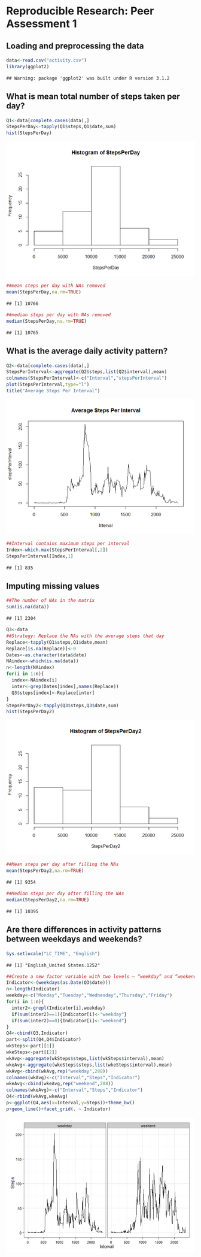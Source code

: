 # Reproducible Research: Peer Assessment 1


## Loading and preprocessing the data

```r
data<-read.csv("activity.csv")
library(ggplot2)
```

```
## Warning: package 'ggplot2' was built under R version 3.1.2
```
## What is mean total number of steps taken per day?

```r
Q1<-data[complete.cases(data),]
StepsPerDay<-tapply(Q1$steps,Q1$date,sum)
hist(StepsPerDay)
```

![plot of chunk unnamed-chunk-2](./PA1_template_files/figure-html/unnamed-chunk-2.png) 

```r
##mean steps per day with NAs removed
mean(StepsPerDay,na.rm=TRUE)
```

```
## [1] 10766
```

```r
##median steps per day with NAs removed
median(StepsPerDay,na.rm=TRUE)
```

```
## [1] 10765
```
## What is the average daily activity pattern?

```r
Q2<-data[complete.cases(data),]
StepsPerInterval<-aggregate(Q2$steps,list(Q2$interval),mean)
colnames(StepsPerInterval)<-c("Interval","stepsPerInterval")
plot(StepsPerInterval,type="l")
title("Average Steps Per Interval")
```

![plot of chunk unnamed-chunk-3](./PA1_template_files/figure-html/unnamed-chunk-3.png) 

```r
##Interval contains maximum steps per interval
Index<-which.max(StepsPerInterval[,2])
StepsPerInterval[Index,1]
```

```
## [1] 835
```

## Imputing missing values

```r
##The number of NAs in the matrix
sum(is.na(data))
```

```
## [1] 2304
```

```r
Q3<-data
##Strategy: Replace the NAs with the average steps that day
Replace<-tapply(Q1$steps,Q1$date,mean)
Replace[is.na(Replace)]<-0
Dates<-as.character(data$date)
NAindex<-which(is.na(data))
n<-length(NAindex) 
for(i in 1:n){
  index<-NAindex[i]
  inter<-grep(Dates[index],names(Replace))
  Q3$steps[index]<-Replace[inter]
}
StepsPerDay2<-tapply(Q3$steps,Q3$date,sum)
hist(StepsPerDay2)
```

![plot of chunk unnamed-chunk-4](./PA1_template_files/figure-html/unnamed-chunk-4.png) 

```r
##Mean steps per day after filling the NAs
mean(StepsPerDay2,na.rm=TRUE)
```

```
## [1] 9354
```

```r
##Median steps per day after filling the NAs
median(StepsPerDay2,na.rm=TRUE)
```

```
## [1] 10395
```

## Are there differences in activity patterns between weekdays and weekends?

```r
Sys.setlocale("LC_TIME", "English")
```

```
## [1] "English_United States.1252"
```

```r
##Create a new factor variable with two levels – “weekday” and “weekend” 
Indicator<-(weekdays(as.Date(Q3$date)))
n<-length(Indicator)
weekday<-c("Monday","Tuesday","Wednesday","Thursday","Friday")
for(i in 1:n){
  inter2<-grepl(Indicator[i],weekday)
  if(sum(inter2)==1){Indicator[i]<-"weekday"} 
  if(sum(inter2)==0){Indicator[i]<-"weekend"}
}
Q4<-cbind(Q3,Indicator)
part<-split(Q4,Q4$Indicator)
wkSteps<-part[[1]]
wkeSteps<-part[[2]]
wkAvg<-aggregate(wkSteps$steps,list(wkSteps$interval),mean)
wkeAvg<-aggregate(wkeSteps$steps,list(wkeSteps$interval),mean)
wkAvg<-cbind(wkAvg,rep("weekday",288))
colnames(wkAvg)<-c("Interval","Steps","Indicator")
wkeAvg<-cbind(wkeAvg,rep("weekend",288))
colnames(wkeAvg)<-c("Interval","Steps","Indicator")
Q4<-rbind(wkAvg,wkeAvg)
p<-ggplot(Q4,aes(x=Interval,y=Steps))+theme_bw()
p+geom_line()+facet_grid(. ~ Indicator)
```

![plot of chunk unnamed-chunk-5](./PA1_template_files/figure-html/unnamed-chunk-5.png) 
